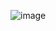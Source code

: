 ![image](https://user-images.githubusercontent.com/77693693/116288587-55ba3180-a79a-11eb-9097-8e403c5f6c11.png)
